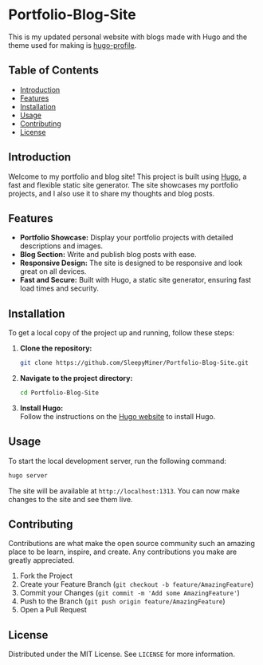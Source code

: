 # Portfolio-Blog-Site

This is my updated personal website with blogs made with Hugo and the theme used for making is [hugo-profile](https://github.com/gurusabarish/hugo-profile).

## Table of Contents

- [Introduction](#introduction)
- [Features](#features)
- [Installation](#installation)
- [Usage](#usage)
- [Contributing](#contributing)
- [License](#license)

## Introduction

Welcome to my portfolio and blog site! This project is built using [Hugo](https://gohugo.io/), a fast and flexible static site generator. The site showcases my portfolio projects, and I also use it to share my thoughts and blog posts.

## Features

- **Portfolio Showcase:** Display your portfolio projects with detailed descriptions and images.
- **Blog Section:** Write and publish blog posts with ease.
- **Responsive Design:** The site is designed to be responsive and look great on all devices.
- **Fast and Secure:** Built with Hugo, a static site generator, ensuring fast load times and security.

## Installation

To get a local copy of the project up and running, follow these steps:

1. **Clone the repository:**
   ```sh
   git clone https://github.com/SleepyMiner/Portfolio-Blog-Site.git
   ```
2. **Navigate to the project directory:**
   ```sh
   cd Portfolio-Blog-Site
   ```
3. **Install Hugo:**\
   Follow the instructions on the [Hugo website](https://gohugo.io/getting-started/installing/) to install Hugo.

## Usage

To start the local development server, run the following command:

```sh
hugo server
```
The site will be available at `http://localhost:1313`. You can now make changes to the site and see them live.

## Contributing
Contributions are what make the open source community such an amazing place to be learn, inspire, and create. Any contributions you make are greatly appreciated.

1. Fork the Project
2. Create your Feature Branch (`git checkout -b feature/AmazingFeature`)
3. Commit your Changes (`git commit -m 'Add some AmazingFeature'`)
4. Push to the Branch (`git push origin feature/AmazingFeature`)
5. Open a Pull Request

## License

Distributed under the MIT License. See `LICENSE` for more information.


